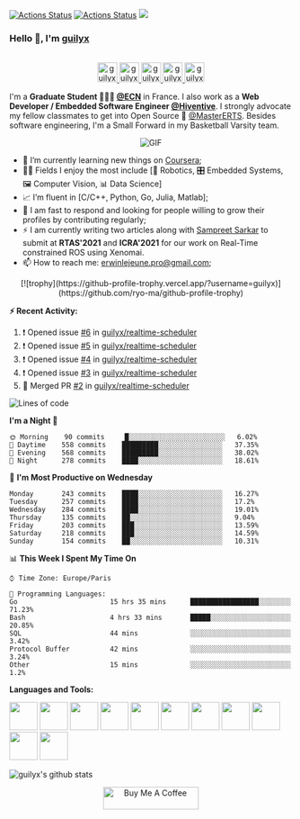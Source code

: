 [![Actions Status](https://github.com/guilyx/guilyx/workflows/wakatime-stats/badge.svg)](https://github.com/guilyx/guilyx/actions)
[![Actions Status](https://github.com/guilyx/guilyx/workflows/update-gh-activity/badge.svg)](https://github.com/guilyx/guilyx/actions)
![](https://visitor-badge.glitch.me/badge?page_id=guilyx.guilyx)

### Hello 👋, I'm [guilyx](https://guilyx.github.io) 

<p align="center">
<br/>
<a href="https://twitter.com/spida_rwin">
  <img alt="guilyx | Twitter" width="35px" src="https://image.flaticon.com/icons/svg/2111/2111703.svg" />
</a>
<a href="https://www.linkedin.com/in/erwinlejeune-lkn">
  <img alt="guilyx's LinkdeIN" width="35px" src="https://image.flaticon.com/icons/svg/2111/2111465.svg" />
</a>
<a href="https://www.facebook.com/erwin.lejeune">
  <img alt="guilyx's Facebook" width="35px" src="https://image.flaticon.com/icons/svg/2111/2111342.svg" />
</a>
<a href="https://www.instagram.com/spid_erwin">
  <img alt="guilyx's Instagram" width="35px" src="https://image.flaticon.com/icons/svg/2111/2111421.svg" />
</a>
<a href="https://open.spotify.com/user/11147618695?si=zZFn6uAGRLyoU02lsG50GA">
  <img alt="guilyx's Spotify" width="35px" src="https://image.flaticon.com/icons/svg/2111/2111627.svg" />
</a>
</p>

I'm a **Graduate Student 👨🏽‍💼 [@ECN](https://www.ec-nantes.fr)** in France. I also work as a **Web Developer / Embedded Software Engineer [@Hiventive](https://www.hiventive.com)**. I strongly advocate my fellow classmates to get into Open Source 📢 [@MasterERTS](https://github.com/MasterERTS). Besides software engineering, I'm a Small Forward in my Basketball Varsity team.

<p align="center">
<img align="center" alt="GIF" src="https://media1.tenor.com/images/1c6140897565e34a4e98f618e220dc0d/tenor.gif?itemid=9358372" />
</p>

- 📖 I’m currently learning new things on [Coursera](https://www.coursera.org);
- 🤹🏽 Fields I enjoy the most include [🤖 Robotics, 🎛 Embedded Systems, 🖼 Computer Vision, 📊 Data Science]
- 📈 I’m fluent in [C/C++, Python, Go, Julia, Matlab];
- 💬 I am fast to respond and looking for people willing to grow their profiles by contributing regularly;
- ⚡️ I am currently writing two articles along with [Sampreet Sarkar](https://github.com/sampreets3) to submit at **RTAS'2021** and **ICRA'2021** for our work on Real-Time constrained ROS using Xenomai.
- 📫 How to reach me: <erwinlejeune.pro@gmail.com>;

<p align="center">
[![trophy](https://github-profile-trophy.vercel.app/?username=guilyx)](https://github.com/ryo-ma/github-profile-trophy)
</p>

**:zap: Recent Activity:**

<!--START_SECTION:activity-->
1. ❗️ Opened issue [#6](https://github.com//guilyx/realtime-scheduler/issues/6) in [guilyx/realtime-scheduler](https://github.com//guilyx/realtime-scheduler)
2. ❗️ Opened issue [#5](https://github.com//guilyx/realtime-scheduler/issues/5) in [guilyx/realtime-scheduler](https://github.com//guilyx/realtime-scheduler)
3. ❗️ Opened issue [#4](https://github.com//guilyx/realtime-scheduler/issues/4) in [guilyx/realtime-scheduler](https://github.com//guilyx/realtime-scheduler)
4. ❗️ Opened issue [#3](https://github.com//guilyx/realtime-scheduler/issues/3) in [guilyx/realtime-scheduler](https://github.com//guilyx/realtime-scheduler)
5. 🎉 Merged PR [#2](https://github.com//guilyx/realtime-scheduler/pull/2) in [guilyx/realtime-scheduler](https://github.com//guilyx/realtime-scheduler)
<!--END_SECTION:activity-->

<!--START_SECTION:waka-->
![Lines of code](https://img.shields.io/badge/From%20Hello%20World%20I%27ve%20Written-17.6%20million%20lines%20of%20code-blue)

**I'm a Night 🦉** 

```text
🌞 Morning    90 commits     █░░░░░░░░░░░░░░░░░░░░░░░░   6.02% 
🌆 Daytime    558 commits    █████████░░░░░░░░░░░░░░░░   37.35% 
🌃 Evening    568 commits    █████████░░░░░░░░░░░░░░░░   38.02% 
🌙 Night      278 commits    ████░░░░░░░░░░░░░░░░░░░░░   18.61%

```
📅 **I'm Most Productive on Wednesday** 

```text
Monday       243 commits    ████░░░░░░░░░░░░░░░░░░░░░   16.27% 
Tuesday      257 commits    ████░░░░░░░░░░░░░░░░░░░░░   17.2% 
Wednesday    284 commits    ████░░░░░░░░░░░░░░░░░░░░░   19.01% 
Thursday     135 commits    ██░░░░░░░░░░░░░░░░░░░░░░░   9.04% 
Friday       203 commits    ███░░░░░░░░░░░░░░░░░░░░░░   13.59% 
Saturday     218 commits    ███░░░░░░░░░░░░░░░░░░░░░░   14.59% 
Sunday       154 commits    ██░░░░░░░░░░░░░░░░░░░░░░░   10.31%

```


📊 **This Week I Spent My Time On** 

```text
⌚︎ Time Zone: Europe/Paris

💬 Programming Languages: 
Go                       15 hrs 35 mins      █████████████████░░░░░░░░   71.23% 
Bash                     4 hrs 33 mins       █████░░░░░░░░░░░░░░░░░░░░   20.85% 
SQL                      44 mins             ░░░░░░░░░░░░░░░░░░░░░░░░░   3.42% 
Protocol Buffer          42 mins             ░░░░░░░░░░░░░░░░░░░░░░░░░   3.24% 
Other                    15 mins             ░░░░░░░░░░░░░░░░░░░░░░░░░   1.2%

```


<!--END_SECTION:waka-->

**Languages and Tools:**  

<code><img height="50" src="https://image.flaticon.com/icons/svg/2861/2861557.svg"></code>
<code><img height="50" src="https://image.flaticon.com/icons/svg/3190/3190604.svg"></code>
<code><img height="50" src="https://image.flaticon.com/icons/svg/2942/2942156.svg"></code>
<code><img height="50" src="https://img.icons8.com/color/48/000000/golang.png"></code>
<code><img height="50" src="https://image.flaticon.com/icons/svg/1628/1628182.svg"></code>
<code><img height="50" src="https://image.flaticon.com/icons/png/512/2085/2085061.png"></code>
<code><img height="50" src="https://image.flaticon.com/icons/svg/2535/2535543.svg"></code>
<code><img height="50" src="https://cdn.icon-icons.com/icons2/1508/PNG/512/matlab_104289.png"></code>
<code><img height="50" src="https://image.flaticon.com/icons/svg/2721/2721297.svg"></code>
<code><img height="50" src="https://image.flaticon.com/icons/svg/752/752605.svg"></code>
<code><img height="50" src="https://image.flaticon.com/icons/svg/1680/1680899.svg"></code>



![guilyx's github stats](https://github-readme-stats.vercel.app/api?username=guilyx&show_icons=true&hide_border=true)

<p align="center">
<a href="https://www.buymeacoffee.com/dq01aOE" target="_blank"><img src="https://cdn.buymeacoffee.com/buttons/default-red.png" alt="Buy Me A Coffee" height="40" width="170" ></a>
</p>

